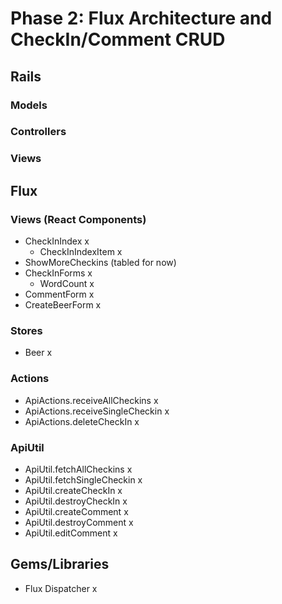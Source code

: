 # Phase 2: Flux Architecture and CheckIn/Comment CRUD
## Rails
### Models

### Controllers

### Views

## Flux
### Views (React Components)
* CheckInIndex x
  - CheckInIndexItem x
* ShowMoreCheckins (tabled for now)
* CheckInForms x
  - WordCount x
* CommentForm x
* CreateBeerForm x


### Stores
* Beer x

### Actions
* ApiActions.receiveAllCheckins x
* ApiActions.receiveSingleCheckin x
* ApiActions.deleteCheckIn x

### ApiUtil
* ApiUtil.fetchAllCheckins x
* ApiUtil.fetchSingleCheckin x
* ApiUtil.createCheckIn x
* ApiUtil.destroyCheckIn x
* ApiUtil.createComment x
* ApiUtil.destroyComment x
* ApiUtil.editComment x

## Gems/Libraries
* Flux Dispatcher x
